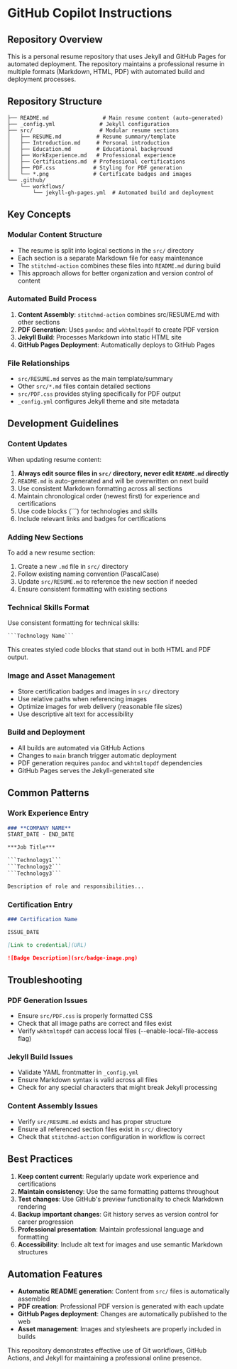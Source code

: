 # GitHub Copilot Instructions

## Repository Overview

This is a personal resume repository that uses Jekyll and GitHub Pages for automated deployment. The repository maintains a professional resume in multiple formats (Markdown, HTML, PDF) with automated build and deployment processes.

## Repository Structure

```
├── README.md                 # Main resume content (auto-generated)
├── _config.yml              # Jekyll configuration
├── src/                     # Modular resume sections
│   ├── RESUME.md           # Resume summary/template
│   ├── Introduction.md     # Personal introduction
│   ├── Education.md        # Educational background
│   ├── WorkExperience.md   # Professional experience
│   ├── Certifications.md  # Professional certifications
│   ├── PDF.css            # Styling for PDF generation
│   └── *.png              # Certificate badges and images
└── .github/
    └── workflows/
        └── jekyll-gh-pages.yml  # Automated build and deployment
```

## Key Concepts

### Modular Content Structure
- The resume is split into logical sections in the `src/` directory
- Each section is a separate Markdown file for easy maintenance
- The `stitchmd-action` combines these files into `README.md` during build
- This approach allows for better organization and version control of content

### Automated Build Process
1. **Content Assembly**: `stitchmd-action` combines src/RESUME.md with other sections
2. **PDF Generation**: Uses `pandoc` and `wkhtmltopdf` to create PDF version
3. **Jekyll Build**: Processes Markdown into static HTML site
4. **GitHub Pages Deployment**: Automatically deploys to GitHub Pages

### File Relationships
- `src/RESUME.md` serves as the main template/summary
- Other `src/*.md` files contain detailed sections
- `src/PDF.css` provides styling specifically for PDF output
- `_config.yml` configures Jekyll theme and site metadata

## Development Guidelines

### Content Updates
When updating resume content:
1. **Always edit source files in `src/` directory, never edit `README.md` directly**
2. `README.md` is auto-generated and will be overwritten on next build
3. Use consistent Markdown formatting across all sections
4. Maintain chronological order (newest first) for experience and certifications
5. Use code blocks (```) for technologies and skills
6. Include relevant links and badges for certifications

### Adding New Sections
To add a new resume section:
1. Create a new `.md` file in `src/` directory
2. Follow existing naming convention (PascalCase)
3. Update `src/RESUME.md` to reference the new section if needed
4. Ensure consistent formatting with existing sections

### Technical Skills Format
Use consistent formatting for technical skills:
```markdown
```Technology Name```
```
This creates styled code blocks that stand out in both HTML and PDF output.

### Image and Asset Management
- Store certification badges and images in `src/` directory
- Use relative paths when referencing images
- Optimize images for web delivery (reasonable file sizes)
- Use descriptive alt text for accessibility

### Build and Deployment
- All builds are automated via GitHub Actions
- Changes to `main` branch trigger automatic deployment
- PDF generation requires `pandoc` and `wkhtmltopdf` dependencies
- GitHub Pages serves the Jekyll-generated site

## Common Patterns

### Work Experience Entry
```markdown
### **COMPANY NAME**
START_DATE - END_DATE

***Job Title***

```Technology1```
```Technology2```
```Technology3```

Description of role and responsibilities...
```

### Certification Entry
```markdown
### Certification Name

ISSUE_DATE

[Link to credential](URL)

![Badge Description](src/badge-image.png)
```

## Troubleshooting

### PDF Generation Issues
- Ensure `src/PDF.css` is properly formatted CSS
- Check that all image paths are correct and files exist
- Verify `wkhtmltopdf` can access local files (--enable-local-file-access flag)

### Jekyll Build Issues
- Validate YAML frontmatter in `_config.yml`
- Ensure Markdown syntax is valid across all files
- Check for any special characters that might break Jekyll processing

### Content Assembly Issues
- Verify `src/RESUME.md` exists and has proper structure
- Ensure all referenced section files exist in `src/` directory
- Check that `stitchmd-action` configuration in workflow is correct

## Best Practices

1. **Keep content current**: Regularly update work experience and certifications
2. **Maintain consistency**: Use the same formatting patterns throughout
3. **Test changes**: Use GitHub's preview functionality to check Markdown rendering
4. **Backup important changes**: Git history serves as version control for career progression
5. **Professional presentation**: Maintain professional language and formatting
6. **Accessibility**: Include alt text for images and use semantic Markdown structures

## Automation Features

- **Automatic README generation**: Content from `src/` files is automatically assembled
- **PDF creation**: Professional PDF version is generated with each update
- **GitHub Pages deployment**: Changes are automatically published to the web
- **Asset management**: Images and stylesheets are properly included in builds

This repository demonstrates effective use of Git workflows, GitHub Actions, and Jekyll for maintaining a professional online presence.